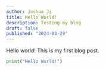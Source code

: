 ```yaml
---
author: Joshua Ji
title: Hello World!
description: Testing my blog
draft: false
published: "2024-03-29"
---
```


Hello world! This is my first blog post.

```python
print("Hello World!")
```
